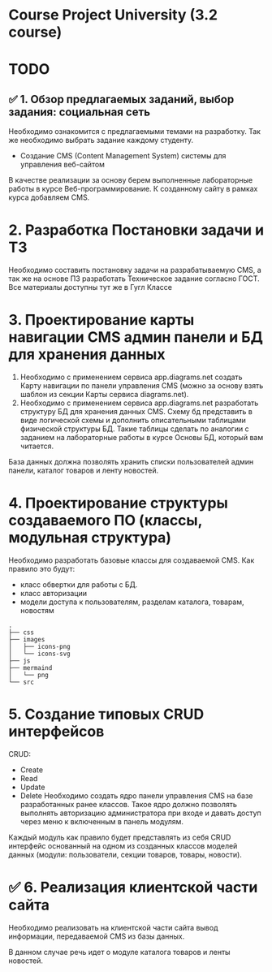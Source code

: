 # Course Project University (3.2 course)
# TODO

## ✅ 1. Обзор предлагаемых заданий, выбор задания: социальная сеть
Необходимо ознакомится с предлагаемыми темами на разработку. Так же необходимо выбрать задание каждому студенту.
- Создание CMS (Content Management System) системы для управления веб-сайтом

В качестве реализации за основу берем выполненные лабораторные работы в курсе Веб-программирование. К созданному сайту в рамках курса добавляем CMS.

# 2. Разработка Постановки задачи и ТЗ
Необходимо составить постановку задачи на разрабатываемую CMS, а так же на основе ПЗ разработать Техническое задание согласно ГОСТ. Все материалы доступны тут же в Гугл Классе

# 3. Проектирование карты навигации CMS админ панели и БД для хранения данных
1. Необходимо с применением сервиса app.diagrams.net создать Карту навигации по панели управления CMS (можно за основу взять шаблон из секции Карты сервиса diagrams.net).
2. Необходимо с применением сервиса app.diagrams.net разработать структуру БД для хранения данных CMS. Схему бд представить в виде логической схемы и дополнить описательными таблицами физической структуры БД. Такие таблицы сделать по аналогии с заданием на лабораторные работы в курсе Основы БД, который вам читается.

База данных должна позволять хранить списки пользователей админ панели, каталог товаров и ленту новостей.

# 4. Проектирование структуры создаваемого ПО (классы, модульная структура)
Необходимо разработать базовые классы для создаваемой CMS. Как правило это будут:
- класс обвертки для работы с БД.
- класс авторизации
- модели доступа к пользователям, разделам каталога, товарам, новостям
```
.
├── css
├── images
│   ├── icons-png
│   └── icons-svg
├── js
├── mermaind
│   └── png
└── src
```

# 5. Создание типовых CRUD интерфейсов
CRUD:
- Create
- Read
- Update
- Delete
Необходимо создать ядро панели управления CMS на базе разработанных ранее классов. Такое ядро должно позволять выполнять авторизацию администратора при входе и давать доступ через меню к включенным в панель модулям.

Каждый модуль как правило будет представлять из себя CRUD интерфейс основанный на одном из созданных классов моделей данных (модули: пользователи, секции товаров, товары, новости).

# ✅ 6. Реализация клиентской части сайта
Необходимо реализовать на клиентской части сайта вывод информации, передаваемой CMS из базы данных.

В данном случае речь идет о модуле каталога товаров и ленты новостей.
